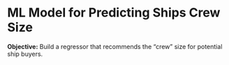 # ML Model for Predicting Ships Crew Size

**Objective:** Build a regressor that recommends the “crew” size for potential ship buyers.